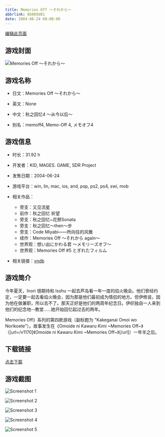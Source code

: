 ```yaml
---
title: Memories Off ～それから～
abbrlink: 8b009d81
date: 2004-06-24 00:00:00
---
```

[编辑此页面](https://github.com/ACG-3/ADV3-source/blob/main/source/_posts/Memories%20Off%20%EF%BD%9E%E3%81%9D%E3%82%8C%E3%81%8B%E3%82%89%EF%BD%9E.md)

## 游戏封面

![Memories Off ～それから～](https://pan.timero.xyz/d/onedrive/img_lib_001/Memories%20Off%20%EF%BD%9E%E3%81%9D%E3%82%8C%E3%81%8B%E3%82%89%EF%BD%9E_cover.avif)


## 游戏名称

- 日文：Memories Off ～それから～
- 英文：None
- 中文：秋之回忆4 ～从今以后～

- 别名：memoff4, Memo-Off 4, メモオフ4


## 游戏信息

- 时长：31.92 h
- 开发者：KID, MAGES. GAME, SDR Project
- 发售日期：2004-06-24
- 游戏平台：win, lin, mac, ios, and, psp, ps2, ps4, swi, mob
- 相关作品：
   - 旁支：又见流星
   - 前作：秋之回忆 祈望
   - 旁支：秋之回忆~花祭Sonata
   - 旁支：秋之回忆～then～步
   - 旁支：Code Miyabi——所向往的风雅
   - 续作：Memories Off ～それから again～
   - 世界观：想い出にかわる君 ～メモリーズオフ～
   - 世界观：Memories Off #5 とぎれたフィルム

- 相关链接：[vndb](https://vndb.org/v1171)


## 游戏简介

今年夏天，Inori 很期待和 Isshu 一起去芦岛看一年一度的焰火晚会。他们曾经约定，一定要一起去看焰火晚会，因为那是他们最初成为情侣的地方。但伊修说，因为他在做兼职，所以去不了。那天正好是他们的两周年纪念日。伊织独自一人来到他们的纪念地--教堂......她开始回忆起过去的两年。

Memories Off》系列的第四款游戏（副标题为 "Kakeganai Omoi wo Norikoete"）。故事发生在《Omoide ni Kawaru Kimi ~Memories Off~》（[url=/v1170]《Omoide ni Kawaru Kimi ~Memories Off~》[/url]）一年半之后。




## 下载链接

[点击下载](https://pan.timero.xyz/onedrive/adv_lib_001/Memories%20Off%20%EF%BD%9E%E3%81%9D%E3%82%8C%E3%81%8B%E3%82%89%EF%BD%9E)


## 游戏截图


![Screenshot 1](https://pan.timero.xyz/d/onedrive/img_lib_001/Memories%20Off%20%EF%BD%9E%E3%81%9D%E3%82%8C%E3%81%8B%E3%82%89%EF%BD%9E_Screenshot_1.avif)

![Screenshot 2](https://pan.timero.xyz/d/onedrive/img_lib_001/Memories%20Off%20%EF%BD%9E%E3%81%9D%E3%82%8C%E3%81%8B%E3%82%89%EF%BD%9E_Screenshot_2.avif)

![Screenshot 3](https://pan.timero.xyz/d/onedrive/img_lib_001/Memories%20Off%20%EF%BD%9E%E3%81%9D%E3%82%8C%E3%81%8B%E3%82%89%EF%BD%9E_Screenshot_3.avif)

![Screenshot 4](https://pan.timero.xyz/d/onedrive/img_lib_001/Memories%20Off%20%EF%BD%9E%E3%81%9D%E3%82%8C%E3%81%8B%E3%82%89%EF%BD%9E_Screenshot_4.avif)

![Screenshot 5](https://pan.timero.xyz/d/onedrive/img_lib_001/Memories%20Off%20%EF%BD%9E%E3%81%9D%E3%82%8C%E3%81%8B%E3%82%89%EF%BD%9E_Screenshot_5.avif)

